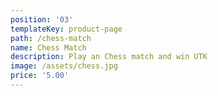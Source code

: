 ```yaml
---
position: '03'
templateKey: product-page
path: /chess-match
name: Chess Match
description: Play an Chess match and win UTK
image: /assets/chess.jpg
price: '5.00'
---
```


